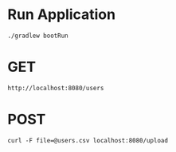 # Run Application

```
./gradlew bootRun
```

# GET

```
http://localhost:8080/users
```

# POST

```
curl -F file=@users.csv localhost:8080/upload
```
